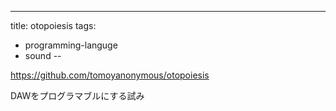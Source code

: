 ---
title: otopoiesis
tags:
- programming-languge
- sound
--

https://github.com/tomoyanonymous/otopoiesis

DAWをプログラマブルにする試み

